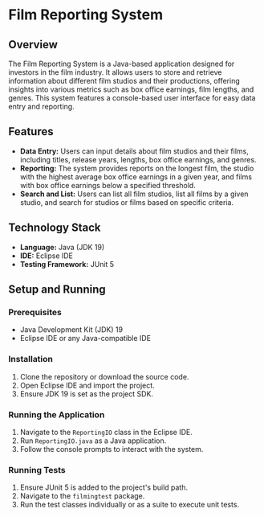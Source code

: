 # Film Reporting System

## Overview

The Film Reporting System is a Java-based application designed for investors in the film industry. It allows users to store and retrieve information about different film studios and their productions, offering insights into various metrics such as box office earnings, film lengths, and genres. This system features a console-based user interface for easy data entry and reporting.

## Features

- **Data Entry:** Users can input details about film studios and their films, including titles, release years, lengths, box office earnings, and genres.
- **Reporting:** The system provides reports on the longest film, the studio with the highest average box office earnings in a given year, and films with box office earnings below a specified threshold.
- **Search and List:** Users can list all film studios, list all films by a given studio, and search for studios or films based on specific criteria.

## Technology Stack

- **Language:** Java (JDK 19)
- **IDE:** Eclipse IDE
- **Testing Framework:** JUnit 5

## Setup and Running

### Prerequisites

- Java Development Kit (JDK) 19
- Eclipse IDE or any Java-compatible IDE

### Installation

1. Clone the repository or download the source code.
2. Open Eclipse IDE and import the project.
3. Ensure JDK 19 is set as the project SDK.

### Running the Application

1. Navigate to the `ReportingIO` class in the Eclipse IDE.
2. Run `ReportingIO.java` as a Java application.
3. Follow the console prompts to interact with the system.

### Running Tests

1. Ensure JUnit 5 is added to the project's build path.
2. Navigate to the `filmingtest` package.
3. Run the test classes individually or as a suite to execute unit tests.
